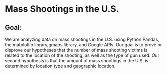 # Mass Shootings in the U.S.

## Goal:
We are analyzing data on mass shootings in the U.S. using Python Pandas, the matplotlib library,gmaps library, and Google APIs. Our goal is to prove or disprove our hypotheses that the number of mass shooting victims is related to the location of the shooting, as well as the type of gun used. Our second hypothesis is that the amount of mass shootings in the U.S. is determined by location type and geographic location. 